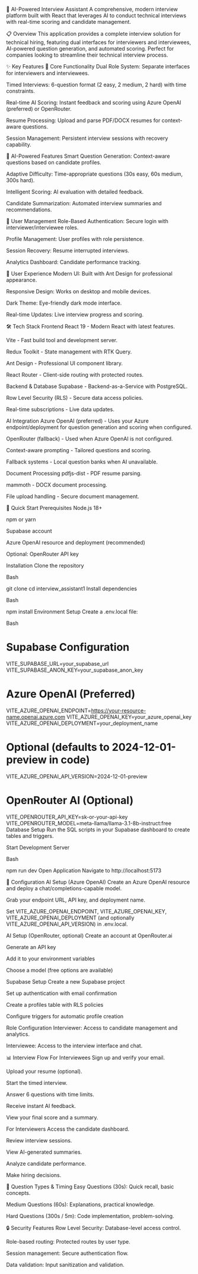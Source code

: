 🚀 AI-Powered Interview Assistant
A comprehensive, modern interview platform built with React that leverages AI to conduct technical interviews with real-time scoring and candidate management.

📋 Overview
This application provides a complete interview solution for technical hiring, featuring dual interfaces for interviewers and interviewees, AI-powered question generation, and automated scoring. Perfect for companies looking to streamline their technical interview process.

✨ Key Features
🎯 Core Functionality
Dual Role System: Separate interfaces for interviewers and interviewees.

Timed Interviews: 6-question format (2 easy, 2 medium, 2 hard) with time constraints.

Real-time AI Scoring: Instant feedback and scoring using Azure OpenAI (preferred) or OpenRouter.

Resume Processing: Upload and parse PDF/DOCX resumes for context-aware questions.

Session Management: Persistent interview sessions with recovery capability.

🤖 AI-Powered Features
Smart Question Generation: Context-aware questions based on candidate profiles.

Adaptive Difficulty: Time-appropriate questions (30s easy, 60s medium, 300s hard).

Intelligent Scoring: AI evaluation with detailed feedback.

Candidate Summarization: Automated interview summaries and recommendations.

👥 User Management
Role-Based Authentication: Secure login with interviewer/interviewee roles.

Profile Management: User profiles with role persistence.

Session Recovery: Resume interrupted interviews.

Analytics Dashboard: Candidate performance tracking.

🎨 User Experience
Modern UI: Built with Ant Design for professional appearance.

Responsive Design: Works on desktop and mobile devices.

Dark Theme: Eye-friendly dark mode interface.

Real-time Updates: Live interview progress and scoring.

🛠️ Tech Stack
Frontend
React 19 - Modern React with latest features.

Vite - Fast build tool and development server.

Redux Toolkit - State management with RTK Query.

Ant Design - Professional UI component library.

React Router - Client-side routing with protected routes.

Backend & Database
Supabase - Backend-as-a-Service with PostgreSQL.

Row Level Security (RLS) - Secure data access policies.

Real-time subscriptions - Live data updates.

AI Integration
Azure OpenAI (preferred) - Uses your Azure endpoint/deployment for question generation and scoring when configured.

OpenRouter (fallback) - Used when Azure OpenAI is not configured.

Context-aware prompting - Tailored questions and scoring.

Fallback systems - Local question banks when AI unavailable.

Document Processing
pdfjs-dist - PDF resume parsing.

mammoth - DOCX document processing.

File upload handling - Secure document management.

🚀 Quick Start
Prerequisites
Node.js 18+

npm or yarn

Supabase account

Azure OpenAI resource and deployment (recommended)

Optional: OpenRouter API key

Installation
Clone the repository

Bash

git clone <repository-url>
cd interview_assistant1
Install dependencies

Bash

npm install
Environment Setup
Create a .env.local file:

Bash

# Supabase Configuration
VITE_SUPABASE_URL=your_supabase_url
VITE_SUPABASE_ANON_KEY=your_supabase_anon_key

# Azure OpenAI (Preferred)
VITE_AZURE_OPENAI_ENDPOINT=https://your-resource-name.openai.azure.com
VITE_AZURE_OPENAI_KEY=your_azure_openai_key
VITE_AZURE_OPENAI_DEPLOYMENT=your_deployment_name
# Optional (defaults to 2024-12-01-preview in code)
VITE_AZURE_OPENAI_API_VERSION=2024-12-01-preview

# OpenRouter AI (Optional)
VITE_OPENROUTER_API_KEY=sk-or-your-api-key
VITE_OPENROUTER_MODEL=meta-llama/llama-3.1-8b-instruct:free
Database Setup
Run the SQL scripts in your Supabase dashboard to create tables and triggers.

Start Development Server

Bash

npm run dev
Open Application
Navigate to http://localhost:5173

🔧 Configuration
AI Setup (Azure OpenAI)
Create an Azure OpenAI resource and deploy a chat/completions-capable model.

Grab your endpoint URL, API key, and deployment name.

Set VITE_AZURE_OPENAI_ENDPOINT, VITE_AZURE_OPENAI_KEY, VITE_AZURE_OPENAI_DEPLOYMENT (and optionally VITE_AZURE_OPENAI_API_VERSION) in .env.local.

AI Setup (OpenRouter, optional)
Create an account at OpenRouter.ai

Generate an API key

Add it to your environment variables

Choose a model (free options are available)

Supabase Setup
Create a new Supabase project

Set up authentication with email confirmation

Create a profiles table with RLS policies

Configure triggers for automatic profile creation

Role Configuration
Interviewer: Access to candidate management and analytics.

Interviewee: Access to the interview interface and chat.

📊 Interview Flow
For Interviewees
Sign up and verify your email.

Upload your resume (optional).

Start the timed interview.

Answer 6 questions with time limits.

Receive instant AI feedback.

View your final score and a summary.

For Interviewers
Access the candidate dashboard.

Review interview sessions.

View AI-generated summaries.

Analyze candidate performance.

Make hiring decisions.

🎯 Question Types & Timing
Easy Questions (30s): Quick recall, basic concepts.

Medium Questions (60s): Explanations, practical knowledge.

Hard Questions (300s / 5m): Code implementation, problem-solving.

🔒 Security Features
Row Level Security: Database-level access control.

Role-based routing: Protected routes by user type.

Session management: Secure authentication flow.

Data validation: Input sanitization and validation.
